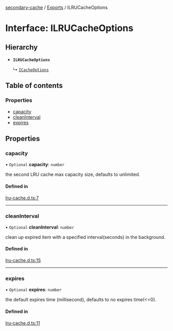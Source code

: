 [secondary-cache](../README.md) / [Exports](../modules.md) / ILRUCacheOptions

# Interface: ILRUCacheOptions

## Hierarchy

- **`ILRUCacheOptions`**

  ↳ [`ICacheOptions`](ICacheOptions.md)

## Table of contents

### Properties

- [capacity](ILRUCacheOptions.md#capacity)
- [cleanInterval](ILRUCacheOptions.md#cleaninterval)
- [expires](ILRUCacheOptions.md#expires)

## Properties

### capacity

• `Optional` **capacity**: `number`

the second LRU cache max capacity size, defaults to unlimited.

#### Defined in

[lru-cache.d.ts:7](https://github.com/snowyu/secondary-cache.js/blob/83cecaf/src/lru-cache.d.ts#L7)

___

### cleanInterval

• `Optional` **cleanInterval**: `number`

clean up expired item with a specified interval(seconds) in the background.

#### Defined in

[lru-cache.d.ts:15](https://github.com/snowyu/secondary-cache.js/blob/83cecaf/src/lru-cache.d.ts#L15)

___

### expires

• `Optional` **expires**: `number`

the default expires time (millisecond), defaults to no expires time(<=0).

#### Defined in

[lru-cache.d.ts:11](https://github.com/snowyu/secondary-cache.js/blob/83cecaf/src/lru-cache.d.ts#L11)
